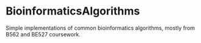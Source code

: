 # BioinformaticsAlgorithms
Simple implementations of common bioinformatics algorithms, mostly from B562 and BE527 coursework.
